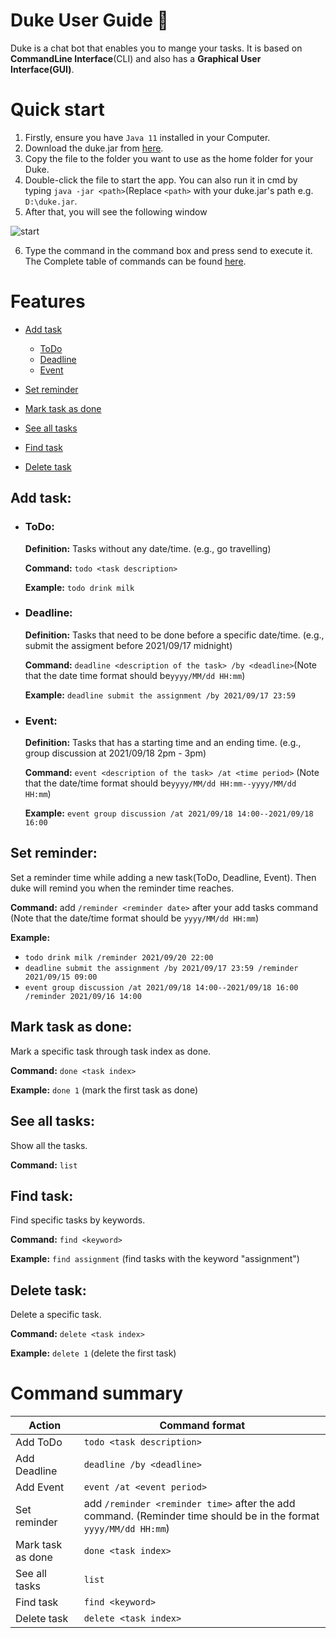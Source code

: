 # Duke User Guide 🤖

Duke is a chat bot that enables you to mange your tasks. It is based on **CommandLine Interface**(CLI) and also has a **Graphical User Interface(GUI)**.

# Quick start
1. Firstly, ensure you have `Java 11` installed in your Computer.
2. Download the duke.jar from [here](https://github.com/LuoZhijie-tom/ip/releases/tag/v0.2).
3. Copy the file to the folder you want to use as the home folder for your Duke.
4. Double-click the file to start the app. You can also run it in cmd by typing `java -jar <path>`(Replace `<path>` with your duke.jar's path e.g. `D:\duke.jar`.
5. After that, you will see the following window

![start](https://user-images.githubusercontent.com/77223932/133730182-ae5488aa-a415-49fa-8a8b-4f31d2ad93e4.jpg)

6. Type the command in the command box and press send to execute it. The Complete table of commands can be found [here](#command-summary).

# Features
* [Add task](#add-task)
  * [ToDo](#todo)
  * [Deadline](#deadline)
  * [Event](#event) 

* [Set reminder](#set-reminder)

* [Mark task as done](#mark-task-as-done)

* [See all tasks](#see-all-tasks)

* [Find task](#find-task)

* [Delete task](#delete-task)

## Add task:
* ### ToDo: 
    **Definition:** Tasks without any date/time. (e.g., go travelling)

    **Command:** `todo <task description>`

    **Example:** `todo drink milk`

* ### Deadline: 
    **Definition:** Tasks that need to be done before a specific date/time. (e.g., submit the assigment before 2021/09/17 midnight)

    **Command:** `deadline <description of the task> /by <deadline>`(Note that the date time format should be`yyyy/MM/dd HH:mm`)

    **Example:** `deadline submit the assignment /by 2021/09/17 23:59`

* ### Event: 
    **Definition:** Tasks that has a starting time and an ending time. (e.g., group discussion at 2021/09/18 2pm - 3pm)

    **Command:** `event <description of the task> /at <time period>` (Note that the date/time format should be`yyyy/MM/dd HH:mm--yyyy/MM/dd HH:mm`)

    **Example:** `event group discussion /at 2021/09/18 14:00--2021/09/18 16:00`

## Set reminder:
Set a reminder time while adding a new task(ToDo, Deadline, Event). Then duke will remind you when the reminder time reaches.

**Command:** add `/reminder <reminder date>` after your add tasks command (Note that the date/time format should be `yyyy/MM/dd HH:mm`)

**Example:** 
  * `todo drink milk /reminder 2021/09/20 22:00`
  * `deadline submit the assignment /by 2021/09/17 23:59 /reminder 2021/09/15 09:00`
  * `event group discussion /at 2021/09/18 14:00--2021/09/18 16:00 /reminder 2021/09/16 14:00`

## Mark task as done:
Mark a specific task through task index as done.

**Command:** `done <task index>`

**Example:** `done 1` (mark the first task as done)

## See all tasks:
Show all the tasks.

**Command:** `list`

## Find task:
Find specific tasks by keywords.

**Command:** `find <keyword>`

**Example:** `find assignment` (find tasks with the keyword "assignment")

## Delete task:
Delete a specific task.

**Command:** `delete <task index>`

**Example:** `delete 1` (delete the first task)

# Command summary

Action | Command format
-------|---------------
  Add ToDo | `todo <task description>`
  Add Deadline | `deadline /by <deadline>`
  Add Event | `event /at <event period>`
  Set reminder | add `/reminder <reminder time>` after the add command. (Reminder time should be in the format `yyyy/MM/dd HH:mm`)
  Mark task as done | `done <task index>`
  See all tasks | `list`
  Find task | `find <keyword>`
  Delete task | `delete <task index>`
  
